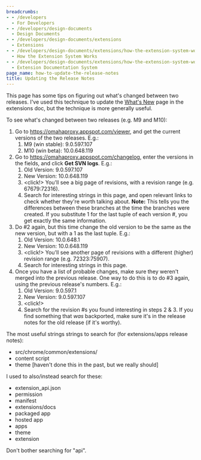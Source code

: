 ```yaml
---
breadcrumbs:
- - /developers
  - For Developers
- - /developers/design-documents
  - Design Documents
- - /developers/design-documents/extensions
  - Extensions
- - /developers/design-documents/extensions/how-the-extension-system-works
  - How the Extension System Works
- - /developers/design-documents/extensions/how-the-extension-system-works/docs
  - Extension Documentation System
page_name: how-to-update-the-release-notes
title: Updating the Release Notes
---
```


This page has some tips on figuring out what's changed between two releases.
I've used this technique to update the [What's
New](http://code.google.com/chrome/extensions/whats_new.html) page in the
extensions doc, but the technique is more generally useful.

To see what's changed between two releases (e.g. M9 and M10):

1.  Go to <https://omahaproxy.appspot.com/viewer>, and get the current
            versions of the two releases. E.g.:
    1.  M9 (win stable): 9.0.597.107
    2.  M10 (win beta): 10.0.648.119
2.  Go to <https://omahaproxy.appspot.com/changelog>, enter the versions
            in the fields, and click **Get SVN logs**. E.g.:
    1.  Old Version: 9.0.597.107
    2.  New Version: 10.0.648.119
    3.  &lt;click!&gt;
        You'll see a big page of revisions, with a revision range (e.g.
        67679:72316).
    4.  Search for interesting strings in this page, and open relevant
                links to check whether they're worth talking about.
        **Note:** This tells you the differences between these branches at the
        time the branches were created. If you substitute 1 for the last tuple
        of each version #, you get exactly the same information.
3.  Do #2 again, but this time change the old version to be the same as
            the new version, but with a 1 as the last tuple. E.g.:
    1.  Old Version: 10.0.648.1
    2.  New Version: 10.0.648.119
    3.  &lt;click!&gt;
        You'll see another page of revisions with a different (higher) revision
        range (e.g. 72323:75907).
    4.  Search for interesting strings in this page.
4.  Once you have a list of probable changes, make sure they weren't
            merged into the previous release. One way to do this is to do #3
            again, using the previous release's numbers. E.g.:
    1.  Old Version: 9.0.597.1
    2.  New Version: 9.0.597.107
    3.  &lt;click!&gt;
    4.  Search for the revision #s you found interesting in steps 2 & 3.
                If you find something that *was* backported, make sure it's in
                the release notes for the old release (if it's worthy).

The most useful strings strings to search for (for extensions/apps release
notes):

*   src/chrome/common/extensions/
*   content script
*   theme \[haven't done this in the past, but we really should\]

I used to also/instead search for these:

*   extension_api.json
*   permission
*   manifest
*   extensions/docs
*   packaged app
*   hosted app
*   apps
*   theme
*   extension

Don't bother searching for "api".